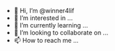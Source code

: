 - 👋 Hi, I’m @winner4lif
- 👀 I’m interested in ...
- 🌱 I’m currently learning ...
- 💞️ I’m looking to collaborate on ...
- 📫 How to reach me ...

<!---
winner4lif/winner4lif is a ✨ special ✨ repository because its `README.md` (this file) appears on your GitHub profile.
You can click the Preview link to take a look at your changes.
--->
